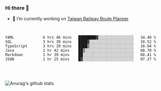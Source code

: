 ### Hi there 👋

- 🔭 I’m currently working on [Taiwan Railway Route Planner](https://github.com/Taiwan-Railway-Route-Planner)

<br/>

<!--START_SECTION:waka-->

```text
YAML             6 hrs 46 mins   ████████▓░░░░░░░░░░░░░░░░   34.40 %
SQL              3 hrs 38 mins   ████▓░░░░░░░░░░░░░░░░░░░░   18.52 %
TypeScript       3 hrs 20 mins   ████▒░░░░░░░░░░░░░░░░░░░░   16.94 %
Java             1 hr 42 mins    ██▒░░░░░░░░░░░░░░░░░░░░░░   08.70 %
Markdown         1 hr 39 mins    ██░░░░░░░░░░░░░░░░░░░░░░░   08.41 %
JSON             1 hr 25 mins    █▓░░░░░░░░░░░░░░░░░░░░░░░   07.27 %
```

<!--END_SECTION:waka-->

<br/>
<br/>

![Anurag's github stats](https://github-readme-stats.vercel.app/api?username=DepickereSven&show_icons=true&theme=tokyonight)



<!--
**DepickereSven/DepickereSven** is a ✨ _special_ ✨ repository because its `README.md` (this file) appears on your GitHub profile.

Here are some ideas to get you started:

- 🔭 I’m currently working on ...
- 🌱 I’m currently learning ...
- 👯 I’m looking to collaborate on ...
- 🤔 I’m looking for help with ...
- 💬 Ask me about ...
- 📫 How to reach me: ...
- 😄 Pronouns: ...
- ⚡ Fun fact: ...
-->
